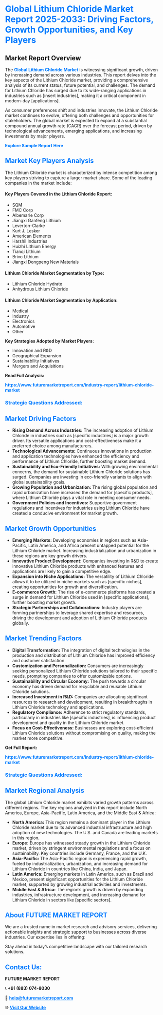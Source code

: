 <h1 style="color: #007BFF;">Global Lithium Chloride Market Report 2025-2033: Driving Factors, Growth Opportunities, and Key Players</h1>

<section id="overview">
<h2>Market Report Overview</h2>
<p>The <a href="https://www.futuremarketreport.com/industry-report/lithium-chloride-market" style="color: #007BFF; text-decoration: none;"><strong>Global Lithium Chloride Market</strong></a> is witnessing significant growth, driven by increasing demand across various industries. This report delves into the key aspects of the Lithium Chloride market, providing a comprehensive analysis of its current status, future potential, and challenges. The demand for Lithium Chloride has surged due to its wide-ranging applications in industries such as [insert industries], making it a critical component in modern-day [applications].</p>
<p>As consumer preferences shift and industries innovate, the Lithium Chloride market continues to evolve, offering both challenges and opportunities for stakeholders. The global market is expected to expand at a substantial compound annual growth rate (CAGR) over the forecast period, driven by technological advancements, emerging applications, and increasing investments by major players.</p>
</section>

<section id="overview">
<p><a href="https://www.futuremarketreport.com/request-sample/reportId=92824" style="color: #007BFF; text-decoration: none;"><strong>Explore Sample Report Here</strong></a></p>
</section>

<section id="key-players">
<h2 style="color: #007BFF;">Market Key Players Analysis</h2>
<p>The Lithium Chloride market is characterized by intense competition among key players striving to capture a larger market share. Some of the leading companies in the market include:</p>
<h4>Key Players Covered in the Lithium Chloride Report:</h4>
<ul><li>SQM</li><li>FMC Corp</li><li>Albemarle Corp</li><li>Jiangxi Ganfeng Lithium</li><li>Leverton-Clarke</li><li>Kurt J. Lesker</li><li>American Elements</li><li>Harshil Industries</li><li>Huizhi Lithium Energy</li><li>Tianqi Lithium</li><li>Brivo Lithium</li><li>Jiangxi Dongpeng New Materials</li></ul>
<h4>Lithium Chloride Market Segmentation by Type:</h4>
<ul><li>Lithium Chloride Hydrate</li><li>Anhydrous Lithium Chloride</li></ul>

<h4>Lithium Chloride Market Segmentation by Application:</h4>
<ul><li>Medical</li><li>Industry</li><li>Electronics</li><li>Automotive</li><li>Other</li></ul>
<p><strong>Key Strategies Adopted by Market Players:</strong></p>
<ul>
<li>Innovation and R&D</li>
<li>Geographical Expansion</li>
<li>Sustainability Initiatives</li>
<li>Mergers and Acquisitions</li>
</ul>
</section>

<section>
<p><strong>Read Full Analysis: </strong></p><a href="https://www.futuremarketreport.com/industry-report/lithium-chloride-market" style="color: #007BFF; text-decoration: none;"><strong>https://www.futuremarketreport.com/industry-report/lithium-chloride-market</strong></a>
<h3 style="color: #007BFF;">Strategic Questions Addressed:</h3>
</section>

<section id="driving-factors">
<h2 style="color: #007BFF;">Market Driving Factors</h2>
<ul>
<li><strong>Rising Demand Across Industries:</strong> The increasing adoption of Lithium Chloride in industries such as [specific industries] is a major growth driver. Its versatile applications and cost-effectiveness make it a preferred choice among manufacturers.</li>
<li><strong>Technological Advancements:</strong> Continuous innovations in production and application technologies have enhanced the efficiency and performance of Lithium Chloride, further boosting market demand.</li>
<li><strong>Sustainability and Eco-Friendly Initiatives:</strong> With growing environmental concerns, the demand for sustainable Lithium Chloride solutions has surged. Companies are investing in eco-friendly variants to align with global sustainability goals.</li>
<li><strong>Growing Population and Urbanization:</strong> The rising global population and rapid urbanization have increased the demand for [specific products], where Lithium Chloride plays a vital role in meeting consumer needs.</li>
<li><strong>Government Policies and Incentives:</strong> Supportive government regulations and incentives for industries using Lithium Chloride have created a conducive environment for market growth.</li>
</ul>
</section>

<section id="growth-opportunities">
<h2 style="color: #007BFF;">Market Growth Opportunities</h2>
<ul>
<li><strong>Emerging Markets:</strong> Developing economies in regions such as Asia-Pacific, Latin America, and Africa present untapped potential for the Lithium Chloride market. Increasing industrialization and urbanization in these regions are key growth drivers.</li>
<li><strong>Innovative Product Development:</strong> Companies investing in R&D to create innovative Lithium Chloride products with enhanced features and applications are likely to gain a competitive edge.</li>
<li><strong>Expansion into Niche Applications:</strong> The versatility of Lithium Chloride allows it to be utilized in niche markets such as [specific niches], creating opportunities for growth and diversification.</li>
<li><strong>E-commerce Growth:</strong> The rise of e-commerce platforms has created a surge in demand for Lithium Chloride used in [specific applications], further boosting market growth.</li>
<li><strong>Strategic Partnerships and Collaborations:</strong> Industry players are forming partnerships to leverage shared expertise and resources, driving the development and adoption of Lithium Chloride products globally.</li>
</ul>
</section>

<section id="trending-factors">
<h2 style="color: #007BFF;">Market Trending Factors</h2>
<ul>
<li><strong>Digital Transformation:</strong> The integration of digital technologies in the production and distribution of Lithium Chloride has improved efficiency and customer satisfaction.</li>
<li><strong>Customization and Personalization:</strong> Consumers are increasingly seeking personalized Lithium Chloride solutions tailored to their specific needs, prompting companies to offer customizable options.</li>
<li><strong>Sustainability and Circular Economy:</strong> The push towards a circular economy has driven demand for recyclable and reusable Lithium Chloride solutions.</li>
<li><strong>Increased Investment in R&D:</strong> Companies are allocating significant resources to research and development, resulting in breakthroughs in Lithium Chloride technology and applications.</li>
<li><strong>Regulatory Compliance:</strong> Adherence to strict regulatory standards, particularly in industries like [specific industries], is influencing product development and quality in the Lithium Chloride market.</li>
<li><strong>Focus on Cost-Effectiveness:</strong> Businesses are exploring cost-efficient Lithium Chloride solutions without compromising on quality, making the market more competitive.</li>
</ul>
</section>

<section>
<p><strong>Get Full Report: </strong></p><a href="https://www.futuremarketreport.com/industry-report/lithium-chloride-market" style="color: #007BFF; text-decoration: none;"><strong>https://www.futuremarketreport.com/industry-report/lithium-chloride-market</strong></a>
<h3 style="color: #007BFF;">Strategic Questions Addressed:</h3>
</section>


<section id="regional-analysis">
<h2 style="color: #007BFF;">Market Regional Analysis</h2>
<p>The global Lithium Chloride market exhibits varied growth patterns across different regions. The key regions analyzed in this report include North America, Europe, Asia-Pacific, Latin America, and the Middle East & Africa:</p>
<ul>
<li><strong>North America:</strong> This region remains a dominant player in the Lithium Chloride market due to its advanced industrial infrastructure and high adoption of new technologies. The U.S. and Canada are leading markets in this region.</li>
<li><strong>Europe:</strong> Europe has witnessed steady growth in the Lithium Chloride market, driven by stringent environmental regulations and a focus on sustainability. Key countries include Germany, France, and the U.K.</li>
<li><strong>Asia-Pacific:</strong> The Asia-Pacific region is experiencing rapid growth, fueled by industrialization, urbanization, and increasing demand for Lithium Chloride in countries like China, India, and Japan.</li>
<li><strong>Latin America:</strong> Emerging markets in Latin America, such as Brazil and Mexico, present significant opportunities for the Lithium Chloride market, supported by growing industrial activities and investments.</li>
<li><strong>Middle East & Africa:</strong> The region’s growth is driven by expanding industries, infrastructure development, and increasing demand for Lithium Chloride in sectors like [specific sectors].</li>
</ul>
</section>

<footer>
<h2 style="color: #007BFF;">About FUTURE MARKET REPORT</h2>
<p>We are a trusted name in market research and advisory services, delivering actionable insights and strategic support to businesses across diverse industries. Our expertise lies in offering:</p>

<p>Stay ahead in today’s competitive landscape with our tailored research solutions.</p>

<h2 style="color: #007BFF;">Contact Us:</h2>
<p><strong>FUTURE MARKET REPORT</strong></p>
<p>📞 <strong>+91 (883) 074-8030</strong></p>
<p>📧 <strong><a href="mailto:help@futuremarketreport.com" style="color: #007BFF;">help@futuremarketreport.com</a></strong></p>
<p>🌐 <strong><a href="https://www.futuremarketreport.com/" style="color: #007BFF;">Visit Our Website</a></strong></p>
</footer>
